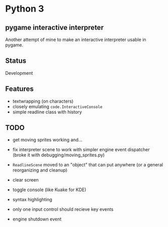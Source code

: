 # Python 3

## pygame interactive interpreter

Another attempt of mine to make an interactive interpreter usable in pygame.

## Status

Development

## Features

* textwrapping (on characters)
* closely emulating `code.InteractiveConsole`
* simple readline class with history

## TODO

* get moving sprites working and...
* fix interpreter scene to work with simpler engine event dispatcher (broke it with debugging/moving_sprites.py)

* `ReadlineScene` moved to an "object" that can put anywhere (or a general reorganizing and cleanup)
* clear screen
* toggle console (like Kuake for KDE)
* syntax highlighting
* only one input control should recieve key events
* engine shutdown event
